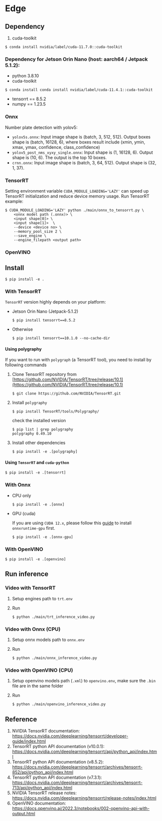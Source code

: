 # Edge

## Dependency
1. cuda-toolkit

```shell=
$ conda install nvidia/label/cuda-11.7.0::cuda-toolkit
```

### Dependency for Jetson Orin Nano (host: aarch64 / Jetpack 5.1.2):
- python 3.8.10
- cuda-toolkit

```shell=
$ conda install conda install nvidia/label/cuda-11.4.1::cuda-toolkit
```

- tensorrt == 8.5.2
- numpy == 1.23.5


### Onnx
Number plate detection with yolov5:
- `yolov5s.onnx`: Input image shape is (batch, 3, 512, 512). Output boxes shape is (batch, 16128, 6), where boxes result include (xmin, ymin, xmax, ymax, confidence, class_confidence)
- `yolov5_post_nms_xyxy_single.onnx`: Input shape is (1, 16128, 6). Output shape is (10, 6). The output is the top 10 boxes.
- `crnn.onnx`: Input image shape is (batch, 3, 64, 512). Output shape is (32, 1, 37).


### TensorRT
Setting environment variable `CUDA_MODULE_LOADING='LAZY'` can speed up TensorRT initialization and reduce device memory usage.
Run TensorRT example:

```shell=
$ CUDA_MODULE_LOADING='LAZY' python ./main/onnx_to_tensorrt.py \
    <onnx model path (.onnx)> \
    <input shape[0]> \
    <input shape[1]>  \
    --device <device no> \
    --memory_pool_size 2 \
    --save_engine \
    --engine_filepath <output path>
```

### OpenVINO

## Install

```
$ pip install -e .
```

### With TensorRT

`TensorRT` version highly depends on your platform:

- Jetson Orin Nano (Jetpack-5.1.2)

    ```
    $ pip install tensorrt==8.5.2
    ```

- Otherwise

    ```
    $ pip install tensorrt==10.1.0 --no-cache-dir
    ```

#### Using polygraphy

If you want to run with `polygraph` (a TensorRT tool), you need to install by following commands

1. Clone TensorRT repository from [https://github.com/NVIDIA/TensorRT/tree/release/10.1](https://github.com/NVIDIA/TensorRT/tree/release/10.1)

    ```
    $ git clone https://github.com/NVIDIA/TensorRT.git
    ```

2. Install `polygraphy`

    ```
    $ pip install TensorRT/tools/Polygraphy/
    ```
    
    check the installed version

    ```
    $ pip list | grep polygraphy
    polygraphy 0.49.10
    ```

3. Install other dependencies

    ```
    $ pip install -e .[polygraphy]
    ```

#### Using `TensorRT` and `cuda-python`

```
$ pip install -e .[tensorrt]
```

### With Onnx 

- CPU only

    ```
    $ pip install -e .[onnx]
    ```

- GPU (cuda)

    If you are using `CUDA 12.x`, please follow this [guide](https://onnxruntime.ai/docs/install/#install-onnx-runtime-cpu) to install `onnxruntime-gpu` first.

    ```
    $ pip install -e .[onnx-gpu]
    ```
    

### With OpenVINO

```
$ pip install -e .[openvino]
```

## Run inference

### Video with TensorRT
1. Setup engines path to `trt.env`
2. Run

    ```
    $ python ./main/trt_inference_video.py
    ```

### Video with Onnx (CPU)
1. Setup onnx models path to `onnx.env`
2. Run

    ```
    $ python ./main/onnx_inference_video.py
    ```

### Video with OpenVINO (CPU)
1. Setup openvino models path (`.xml`) to `openvino.env`, make sure the `.bin` file are in the same folder
2. Run

    ```
    $ python ./main/openvino_inference_video.py
    ```

## Reference
1. NVIDIA TensorRT documentation: https://docs.nvidia.com/deeplearning/tensorrt/developer-guide/index.html
2. TensorRT python API documentation (v10.0.1): https://docs.nvidia.com/deeplearning/tensorrt/api/python_api/index.html
3. TensorRT python API documentation (v8.5.2): https://docs.nvidia.com/deeplearning/tensorrt/archives/tensorrt-852/api/python_api/index.html
4. TensorRT python API documentation (v7.3.1): https://docs.nvidia.com/deeplearning/tensorrt/archives/tensorrt-713/api/python_api/index.html
5. NVIDIA TensorRT release notes: https://docs.nvidia.com/deeplearning/tensorrt/release-notes/index.html
6. OpenVINO documentation: https://docs.openvino.ai/2022.3/notebooks/002-openvino-api-with-output.html
